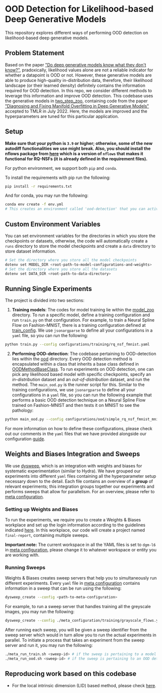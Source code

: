 # OOD Detection for Likelihood-based Deep Generative Models

This repository explores different ways of performing OOD detection on likelihood-based deep generative models. 

## Problem Statement
Based on the paper ["Do deep generative models know what they don't know?"](https://openreview.net/pdf?id=H1xwNhCcYm), pradoxically, likelihood values alone are not a reliable indicator for whether a datapoint is OOD or not. However, these generative models are able to produce high-quality in-distribution data, therefore, their likelihood landscape (or their learned density) definitely contains the information required for OOD detection. In this repo, we consider different methods to leverage this information and improve OOD detection.
This codebase uses the generative models in [two_step_zoo](https://github.com/layer6ai/two_step_zoo), containing code from the paper ["Diagnosing and Fixing Manifold Overfitting in Deep Generative Models"](https://arxiv.org/abs/2204.07172) accepted to TMLR in July 2022. Here, the models are improved and the hyperparameters are tuned for this particular application.


## Setup

**Make sure that your python is `3.9` or higher; otherwise, some of the new autodiff functionalities we use might break. Also, you should install the nflows package from [here](https://github.com/HamidrezaKmK/nflows) which is a version of `nflows` that makes it functional for RQ-NSFs (it is already defined in the requirement files).**

For python environment, we support both `pip` and `conda`.

To install the requirements with pip run the following:

```bash
pip install -r requirements.txt
```

And for conda, you may run the following:

```bash
conda env create -f env.yml 
# This creates an environment called 'ood-detection' that you can activate
```

## Custom Environment Variables

You can set environment variables for the directories in which you store the checkpoints or datasets, otherwise, the code will automatically create a `runs` directory to store the model checkpoints and create a `data` directory to store dataset information.

```bash
# Set the directory where you store all the model checkpoints
dotenv set MODEL_DIR <root-path-to-model-configurations-and-weights>
# Set the directory where you store all the datasets
dotenv set DATA_DIR <root-path-to-data-directory>
```

## Running Single Experiments

The project is divided into two sections:

1. **Training models**: The codes for model training lie within the [model_zoo](./model_zoo/) directory. To run a specific model, define a training configuration and run `train.py` on that configuration. For example, to train a Neural Spline Flow on Fashion-MNIST, there is a training configuration defined at [train_config](./configurations/training/rq_nsf_fmnist.yaml). We use `jsonargparse` to define all your configurations in a `yaml` file, so you can run the following:

```bash
python train.py --config configurations/training/rq_nsf_fmnist.yaml
```

2. **Performing OOD-detection**: The codebase pertaining to OOD-detection lies within the [ood](./ood/) directory. Every OOD detection method is encapsulated within a class that inherits a base class defined in [OODMethodBaseClass](./ood/methods/base_method.py). To run experiments on OOD detection, one can pick any likelihood based model with specific checkpoints, specify an *in-distribution* dataset and an *out-of-distribution* dataset, and run the method. The `main_ood.py` is the runner script for this. Similar to the training configurations, we use `jsonargparse` to define all your configurations in a `yaml` file, so you can run the following example that performs a basic OOD detection technique on a Neural Spline Flow trained on Fashion-MNIST and then tests it on MNIST to see the pathology:

```bash
python main_ood.py --config configurations/ood/simple_rq_nsf_fmnist_mnist.yaml
```

For more information on how to define these configurations, please check out our comments in the `yaml` files that we have provided alongside our configuration [guide](./docs/configs.md).



## Weights and Biases Integration and Sweeps

We use [dysweep](https://github.com/HamidrezaKmK/dysweep), which is an integration with weights and biases for systematic experimentation (similar to Hydra). 
We have grouped our experiments into different `yaml` files containing all the hyperparameter setup necessary down to the detail. Each file contains an overview of a **group** of relevant experiments; this integration groups together our experiments and performs sweeps that allow for parallelism. For an overview, please refer to [meta configuration](./meta_configurations/).

### Setting up Weights and Biases

To run the experiments, we require you to create a Weights & Biases workplace and set up the login information according to the guidelines indicated [here](https://docs.wandb.ai/quickstart). In this workplace, our code will create a project named `final-report`, containing multiple sweeps. 

**Important note:** The current workspace in all the YAML files is set to `dgm-l6` in [meta configuration](./meta_configurations/), please change it to whatever workspace or entity you are working with.

### Running Sweeps

Weights & Biases creates sweep servers that help you to simultaneously run different experiments.
Every `yaml` file in [meta configuration](./meta_configurations/) contains information in a sweep that can be run using the following:
```bash
dysweep_create --config <path-to-meta-configuration>
```
For example, to run a sweep server that handles training all the greyscale images, you may run the following:
```bash
dysweep_create --config ./meta_configuration/training/grayscale_flows.yaml
```
After running each sweep, you will be given a sweep identifier from the sweep server which would in turn allow you to run the actual experiments in parallel. To initiate a process that takes an experiment from the sweep server and run it, you may run the following:
```bash
./meta_run_train.sh <sweep-id> # if the sweep is pertaining to a model training task
./meta_run_ood.sh <sweep-id> # if the sweep is pertaining to an OOD detection task
```

## Reproducing work based on this codebase

* For the local intrinsic dimension (LID) based method, please check [here](docs/reproduce_lid.md).